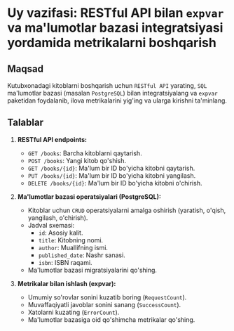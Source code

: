# Uy vazifasi: RESTful API bilan `expvar` va ma'lumotlar bazasi integratsiyasi yordamida metrikalarni boshqarish

## Maqsad
Kutubxonadagi kitoblarni boshqarish uchun `RESTful API` yarating, `SQL` ma'lumotlar bazasi (masalan `PostgreSQL`) bilan integratsiyalang va `expvar` paketidan foydalanib, ilova metrikalarini yig'ing va ularga kirishni ta'minlang.

## Talablar
1. **RESTful API endpoints:**
    - `GET /books`: Barcha kitoblarni qaytarish.
    - `POST /books`: Yangi kitob qo'shish.
    - `GET /books/{id}`: Ma'lum bir ID bo'yicha kitobni qaytarish.
    - `PUT /books/{id}`: Ma'lum bir ID bo'yicha kitobni yangilash.
    - `DELETE /books/{id}`: Ma'lum bir ID bo'yicha kitobni o'chirish.

2. **Ma'lumotlar bazasi operatsiyalari (PostgreSQL):**
    - Kitoblar uchun `CRUD` operatsiyalarni amalga oshirish (yaratish, o'qish, yangilash, o'chirish).
    - Jadval sxemasi:
        - `id`: Asosiy kalit.
        - `title`: Kitobning nomi.
        - `author`: Muallifning ismi.
        - `published_date`: Nashr sanasi.
        - `isbn`: ISBN raqami.
    - Ma'lumotlar bazasi migratsiyalarini qo'shing.
    
3. **Metrikalar bilan ishlash (expvar):**
    - Umumiy so'rovlar sonini kuzatib boring (`RequestCount`).
    - Muvaffaqiyatli javoblar sonini sanang (`SuccessCount`).
    - Xatolarni kuzating (`ErrorCount`). 
    - Ma'lumotlar bazasiga oid qo'shimcha metrikalar qo'shing.


 















